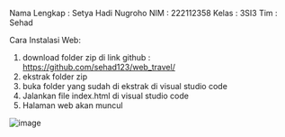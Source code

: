 Nama Lengkap : Setya Hadi Nugroho
NIM : 222112358
Kelas : 3SI3
Tim : Sehad

Cara Instalasi Web:
1. download folder zip di link github : https://github.com/sehad123/web_travel/
2. ekstrak folder zip
3. buka folder yang sudah di ekstrak di visual studio code
4. Jalankan file index.html di visual studio code
5. Halaman web akan muncul


![image](https://github.com/sehad123/web_travel/assets/152146277/56d98853-0099-4145-964a-2fd86afeabd2)
